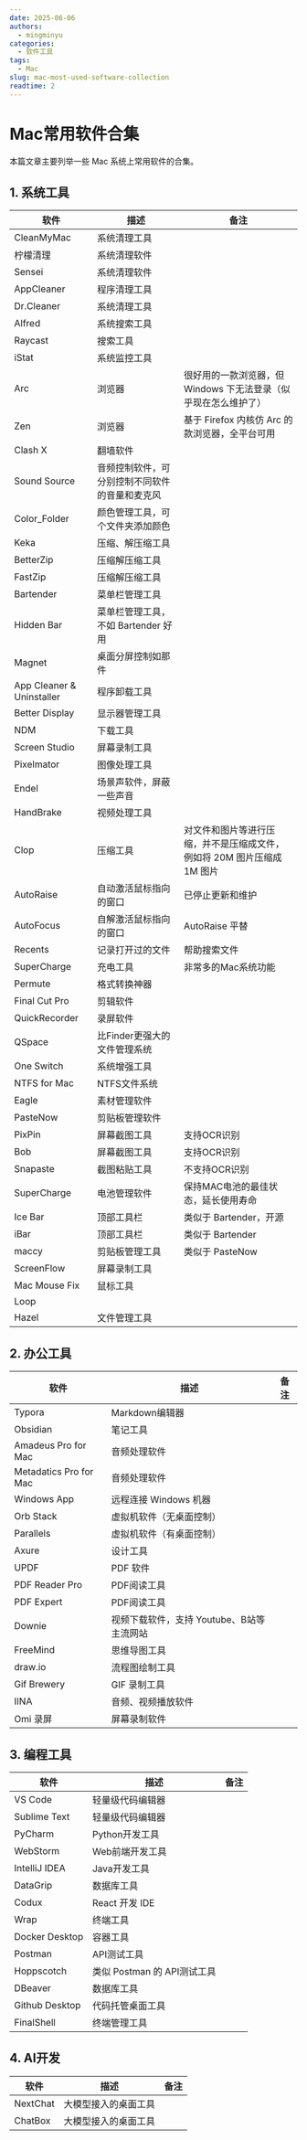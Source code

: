 ```yaml
---
date: 2025-06-06
authors:
  - mingminyu
categories:
  - 软件工具
tags:
  - Mac
slug: mac-most-used-software-collection
readtime: 2
---
```


# Mac常用软件合集

本篇文章主要列举一些 Mac 系统上常用软件的合集。

<!-- more -->

## 1. 系统工具

| 软件 | 描述 | 备注 |
| --- | --- | --- |
| CleanMyMac | 系统清理工具 | |
| 柠檬清理 | 系统清理软件 | |
| Sensei | 系统清理软件 | |
| AppCleaner | 程序清理工具 | |
| Dr.Cleaner | 系统清理工具 | |
| Alfred | 系统搜索工具 | |
| Raycast | 搜索工具 | |
| iStat | 系统监控工具 | |
| Arc | 浏览器 | 很好用的一款浏览器，但 Windows 下无法登录（似乎现在怎么维护了） |
| Zen | 浏览器 | 基于 Firefox 内核仿 Arc 的款浏览器，全平台可用 |
| Clash X | 翻墙软件 | |
| Sound Source | 音频控制软件，可分别控制不同软件的音量和麦克风 | |
| Color_Folder | 颜色管理工具，可个文件夹添加颜色 | |
| Keka | 压缩、解压缩工具 | |
| BetterZip | 压缩解压缩工具 | |
| FastZip | 压缩解压缩工具 | |
| Bartender | 菜单栏管理工具 | |
| Hidden Bar | 菜单栏管理工具，不如 Bartender 好用 | |
| Magnet | 桌面分屏控制如那件 | |
| App Cleaner & Uninstaller | 程序卸载工具 | |
| Better Display | 显示器管理工具 | |
| NDM | 下载工具 | |
| Screen Studio | 屏幕录制工具 | |
| Pixelmator | 图像处理工具 | |
| Endel | 场景声软件，屏蔽一些声音 | |
| HandBrake | 视频处理工具 | |
| Clop | 压缩工具  | 对文件和图片等进行压缩，并不是压缩成文件，例如将 20M 图片压缩成 1M 图片 |
| AutoRaise | 自动激活鼠标指向的窗口 | 已停止更新和维护 |
| AutoFocus | 自解激活鼠标指向的窗口  | AutoRaise 平替 |
| Recents | 记录打开过的文件 | 帮助搜索文件 |
| SuperCharge | 充电工具 | 非常多的Mac系统功能 |
| Permute | 格式转换神器 |  |
| Final Cut Pro | 剪辑软件 | |
| QuickRecorder | 录屏软件 | |
| QSpace | 比Finder更强大的文件管理系统 | |
| One Switch | 系统增强工具 | |
| NTFS for Mac | NTFS文件系统 | |
| Eagle | 素材管理软件 | |
| PasteNow | 剪贴板管理软件 | |
| PixPin | 屏幕截图工具 | 支持OCR识别 |
| Bob | 屏幕截图工具 | 支持OCR识别 |
| Snapaste | 截图粘贴工具 | 不支持OCR识别 |
| SuperCharge | 电池管理软件 | 保持MAC电池的最佳状态，延长使用寿命 |
| Ice Bar | 顶部工具栏 | 类似于 Bartender，开源 |
| iBar | 顶部工具栏 | 类似于 Bartender |
| maccy | 剪贴板管理工具 | 类似于 PasteNow |
| ScreenFlow | 屏幕录制工具 | |
| Mac Mouse Fix | 鼠标工具 | |
| Loop |  | |
| Hazel | 文件管理工具 | |

## 2. 办公工具

| 软件 | 描述 | 备注 |
| --- | --- | --- |
| Typora | Markdown编辑器 |
| Obsidian | 笔记工具 | |
| Amadeus Pro for Mac | 音频处理软件| |
| Metadatics Pro for Mac | 音频处理软件| |
| Windows App | 远程连接 Windows 机器 | | 
| Orb Stack | 虚拟机软件（无桌面控制） | |
| Parallels | 虚拟机软件（有桌面控制） | |
| Axure | 设计工具 | |
| UPDF | PDF 软件 | |
| PDF Reader Pro | PDF阅读工具 | |
| PDF Expert | PDF阅读工具 | |
| Downie | 视频下载软件，支持 Youtube、B站等主流网站 | |
| FreeMind | 思维导图工具 | |
| draw.io | 流程图绘制工具 | |
| Gif Brewery | GIF 录制工具 | |
| IINA | 音频、视频播放软件 | |
| Omi 录屏 | 屏幕录制软件 | |

## 3. 编程工具

| 软件 | 描述 | 备注 |
| --- | --- | --- |
| VS Code | 轻量级代码编辑器 | |
| Sublime Text | 轻量级代码编辑器 | |
| PyCharm | Python开发工具 | |
| WebStorm | Web前端开发工具 | |
| IntelliJ IDEA | Java开发工具 | |
| DataGrip | 数据库工具 | |
| Codux | React 开发 IDE | |
| Wrap | 终端工具 |  |
| Docker Desktop | 容器工具 | |
| Postman | API测试工具 | |
| Hoppscotch | 类似 Postman 的 API测试工具 | |
| DBeaver | 数据库工具 | |
| Github Desktop | 代码托管桌面工具 | |
| FinalShell | 终端管理工具 | |

## 4. AI开发

| 软件 | 描述 | 备注 |
| --- | --- | --- |
| NextChat | 大模型接入的桌面工具 | |
| ChatBox | 大模型接入的桌面工具 | |
